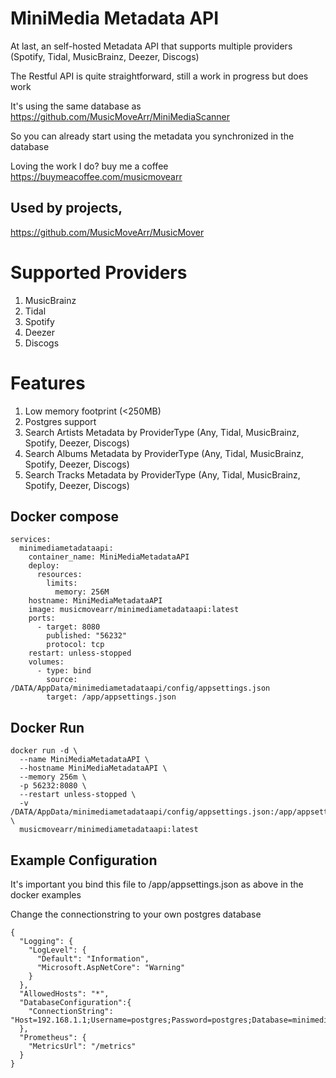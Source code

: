 # MiniMedia Metadata API
At last, an self-hosted Metadata API that supports multiple providers (Spotify, Tidal, MusicBrainz, Deezer, Discogs)

The Restful API is quite straightforward, still a work in progress but does work

It's using the same database as https://github.com/MusicMoveArr/MiniMediaScanner

So you can already start using the metadata you synchronized in the database

Loving the work I do? buy me a coffee https://buymeacoffee.com/musicmovearr

## Used by projects,
https://github.com/MusicMoveArr/MusicMover

# Supported Providers
1. MusicBrainz
2. Tidal
3. Spotify
4. Deezer
5. Discogs

# Features
1. Low memory footprint (<250MB)
2. Postgres support
3. Search Artists Metadata by ProviderType (Any, Tidal, MusicBrainz, Spotify, Deezer, Discogs)
4. Search Albums Metadata by ProviderType (Any, Tidal, MusicBrainz, Spotify, Deezer, Discogs)
5. Search Tracks Metadata by ProviderType (Any, Tidal, MusicBrainz, Spotify, Deezer, Discogs)

## Docker compose
```
services:
  minimediametadataapi:
    container_name: MiniMediaMetadataAPI
    deploy:
      resources:
        limits:
          memory: 256M
    hostname: MiniMediaMetadataAPI
    image: musicmovearr/minimediametadataapi:latest
    ports:
      - target: 8080
        published: "56232"
        protocol: tcp
    restart: unless-stopped
    volumes:
      - type: bind
        source: /DATA/AppData/minimediametadataapi/config/appsettings.json
        target: /app/appsettings.json
```

## Docker Run
```
docker run -d \
  --name MiniMediaMetadataAPI \
  --hostname MiniMediaMetadataAPI \
  --memory 256m \
  -p 56232:8080 \
  --restart unless-stopped \
  -v /DATA/AppData/minimediametadataapi/config/appsettings.json:/app/appsettings.json \
  musicmovearr/minimediametadataapi:latest
```

## Example Configuration
It's important you bind this file to /app/appsettings.json as above in the docker examples

Change the connectionstring to your own postgres database

```
{
  "Logging": {
    "LogLevel": {
      "Default": "Information",
      "Microsoft.AspNetCore": "Warning"
    }
  },
  "AllowedHosts": "*",
  "DatabaseConfiguration":{
    "ConnectionString": "Host=192.168.1.1;Username=postgres;Password=postgres;Database=minimedia;Pooling=true;MinPoolSize=5;MaxPoolSize=100;"
  },
  "Prometheus": {
    "MetricsUrl": "/metrics"
  }
}
```
